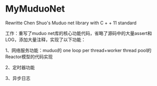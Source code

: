 # MyMuduoNet
Rewritte Chen Shuo's Muduo net library with C + + 11 standard

工作：重写了muduo net库的核心功能代码，省略了源码中的大量assert和LOG，添加大量注释，实现了以下功能：

1、网络服务功能：muduo的 one loop per thread+worker thread pool的Reactor模型的代码实现

2、定时器功能

3、异步日志
